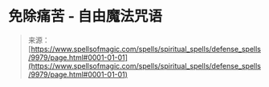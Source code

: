 <!--yml

category: 未分类

date: 2024-06-12 18:46:27

-->

# 免除痛苦 - 自由魔法咒语

> 来源：[https://www.spellsofmagic.com/spells/spiritual_spells/defense_spells/9979/page.html#0001-01-01](https://www.spellsofmagic.com/spells/spiritual_spells/defense_spells/9979/page.html#0001-01-01)
